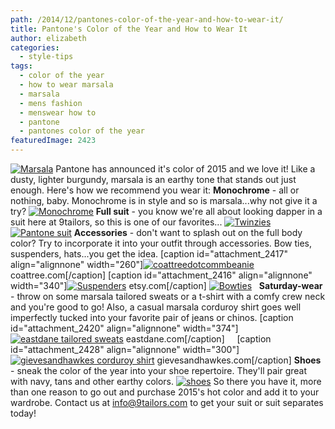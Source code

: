 ```yaml
---
path: /2014/12/pantones-color-of-the-year-and-how-to-wear-it/
title: Pantone's Color of the Year and How to Wear It
author: elizabeth
categories: 
  - style-tips
tags: 
  - color of the year
  - how to wear marsala
  - marsala
  - mens fashion
  - menswear how to
  - pantone
  - pantones color of the year
featuredImage: 2423
---
```

[![Marsala](http://blog.9tailors.com/uploads/Marsala.jpg)](http://blog.9tailors.com/uploads/Marsala.jpg) Pantone has announced it's color of 2015 and we love it! Like a dusty, lighter burgundy, marsala is an earthy tone that stands out just enough. Here's how we recommend you wear it: **Monochrome** - all or nothing, baby. Monochrome is in style and so is marsala...why not give it a try? [![Monochrome](http://blog.9tailors.com/uploads/Monochrome.jpg)](http://blog.9tailors.com/uploads/Monochrome.jpg) **Full suit** - you know we're all about looking dapper in a suit here at 9tailors, so this is one of our favorites... [![Twinzies](http://blog.9tailors.com/uploads/Twinzies.jpg)](http://blog.9tailors.com/uploads/Twinzies.jpg) [![Pantone suit](http://blog.9tailors.com/uploads/Pantone-suit.jpg)](http://blog.9tailors.com/uploads/Pantone-suit.jpg) **Accessories** - don't want to splash out on the full body color? Try to incorporate it into your outfit through accessories. Bow ties, suspenders, hats...you get the idea. \[caption id="attachment\_2417" align="alignnone" width="260"\][![coattreedotcommbeanie](http://blog.9tailors.com/uploads/coattreedotcommbeanie.jpg)](http://blog.9tailors.com/uploads/coattreedotcommbeanie.jpg) coattree.com\[/caption\] \[caption id="attachment\_2416" align="alignnone" width="340"\][![Suspenders](http://blog.9tailors.com/uploads/Suspenders.jpg)](http://blog.9tailors.com/uploads/Suspenders.jpg) etsy.com\[/caption\] [![Bowties](http://blog.9tailors.com/uploads/Bowties.jpg)](http://blog.9tailors.com/uploads/Bowties.jpg)   **Saturday-wear** - throw on some marsala tailored sweats or a t-shirt with a comfy crew neck and you're good to go! Also, a casual marsala corduroy shirt goes well imperfectly tucked into your favorite pair of jeans or chinos. \[caption id="attachment\_2420" align="alignnone" width="374"\][![eastdane tailored sweats](http://blog.9tailors.com/uploads/2014/12/eastdane-tailored-sweats.jpg)](http://blog.9tailors.com/uploads/2014/12/eastdane-tailored-sweats.jpg) eastdane.com\[/caption\]     \[caption id="attachment\_2428" align="alignnone" width="300"\][![gievesandhawkes corduroy shirt](http://blog.9tailors.com/uploads/2014/12/gievesandhawkes-corduroy-shirt.jpg)](http://blog.9tailors.com/uploads/2014/12/gievesandhawkes-corduroy-shirt.jpg) gievesandhawkes.com\[/caption\] **Shoes** - sneak the color of the year into your shoe repertoire. They'll pair great with navy, tans and other earthy colors. [![shoes](http://blog.9tailors.com/uploads/shoes.jpg)](http://blog.9tailors.com/uploads/shoes.jpg) So there you have it, more than one reason to go out and purchase 2015's hot color and add it to your wardrobe. Contact us at info@9tailors.com to get your suit or suit separates today!